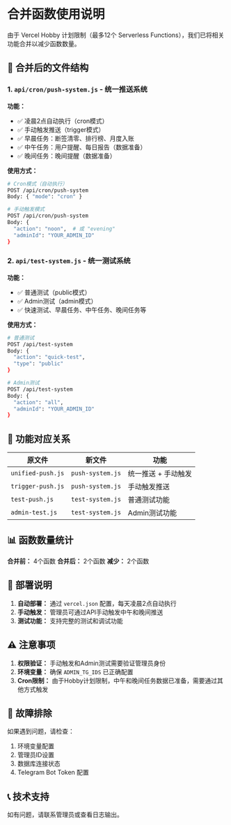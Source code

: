 # 合并函数使用说明

由于 Vercel Hobby 计划限制（最多12个 Serverless Functions），我们已将相关功能合并以减少函数数量。

## 📁 合并后的文件结构

### 1. `api/cron/push-system.js` - 统一推送系统
**功能：**
- ✅ 凌晨2点自动执行（cron模式）
- ✅ 手动触发推送（trigger模式）
- ✅ 早晨任务：断签清零、排行榜、月度入账
- ✅ 中午任务：用户提醒、每日报告（数据准备）
- ✅ 晚间任务：晚间提醒（数据准备）

**使用方式：**
```bash
# Cron模式（自动执行）
POST /api/cron/push-system
Body: { "mode": "cron" }

# 手动触发模式
POST /api/cron/push-system
Body: { 
  "action": "noon",  # 或 "evening"
  "adminId": "YOUR_ADMIN_ID"
}
```

### 2. `api/test-system.js` - 统一测试系统
**功能：**
- ✅ 普通测试（public模式）
- ✅ Admin测试（admin模式）
- ✅ 快速测试、早晨任务、中午任务、晚间任务等

**使用方式：**
```bash
# 普通测试
POST /api/test-system
Body: { 
  "action": "quick-test",
  "type": "public"
}

# Admin测试
POST /api/test-system
Body: { 
  "action": "all",
  "adminId": "YOUR_ADMIN_ID"
}
```

## 🔄 功能对应关系

| 原文件 | 新文件 | 功能 |
|--------|--------|------|
| `unified-push.js` | `push-system.js` | 统一推送 + 手动触发 |
| `trigger-push.js` | `push-system.js` | 手动触发推送 |
| `test-push.js` | `test-system.js` | 普通测试功能 |
| `admin-test.js` | `test-system.js` | Admin测试功能 |

## 📊 函数数量统计

**合并前：** 4个函数
**合并后：** 2个函数
**减少：** 2个函数

## 🚀 部署说明

1. **自动部署：** 通过 `vercel.json` 配置，每天凌晨2点自动执行
2. **手动触发：** 管理员可通过API手动触发中午和晚间推送
3. **测试功能：** 支持完整的测试和调试功能

## ⚠️ 注意事项

1. **权限验证：** 手动触发和Admin测试需要验证管理员身份
2. **环境变量：** 确保 `ADMIN_TG_IDS` 已正确配置
3. **Cron限制：** 由于Hobby计划限制，中午和晚间任务数据已准备，需要通过其他方式触发

## 🔧 故障排除

如果遇到问题，请检查：
1. 环境变量配置
2. 管理员ID设置
3. 数据库连接状态
4. Telegram Bot Token 配置

## 📞 技术支持

如有问题，请联系管理员或查看日志输出。 